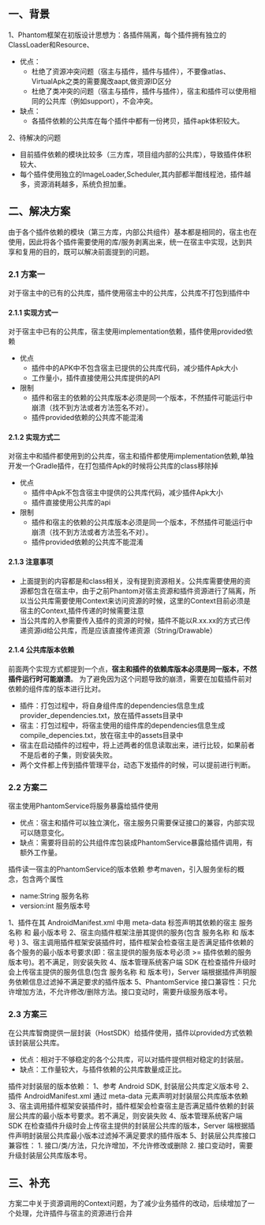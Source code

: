 ## 一、背景
1、Phantom框架在初版设计思想为：各插件隔离，每个插件拥有独立的ClassLoader和Resource、
- 优点：
    - 杜绝了资源冲突问题（宿主与插件，插件与插件），不要像atlas、VirtualApk之类的需要魔改aapt,做资源ID区分
    - 杜绝了类冲突的问题（宿主与插件，插件与插件），宿主和插件可以使用相同的公共库（例如support），不会冲突。
- 缺点：
    - 各插件依赖的公共库在每个插件中都有一份拷贝，插件apk体积较大。

2、待解决的问题
- 目前插件依赖的模块比较多（三方库，项目组内部的公共库），导致插件体积较大、
- 每个插件使用独立的ImageLoader,Scheduler,其内部都半酣线程池，插件越多，资源消耗越多，系统负担加重。

## 二、解决方案
由于各个插件依赖的模块（第三方库，内部公共组件）基本都是相同的，宿主也在使用，因此将各个插件需要使用的库/服务剥离出来，统一在宿主中实现，达到共享和复用的目的，既可以解决前面提到的问题。

### 2.1 方案一
对于宿主中的已有的公共库，插件使用宿主中的公共库，公共库不打包到插件中

#### 2.1.1 实现方式一
对于宿主中已有的公共库，宿主使用implementation依赖，插件使用provided依赖
- 优点
    - 插件中的APK中不包含宿主已提供的公共库代码，减少插件Apk大小
    - 工作量小，插件直接使用公共库提供的API
- 限制
    - 插件和宿主的依赖的公共库版本必须是同一个版本，不然插件可能运行中崩溃（找不到方法或者方法签名不对）。
    - 插件provided依赖的公共库不能混淆

#### 2.1.2 实现方式二
对宿主中和插件都使用到的公共库，宿主和插件都使用implementation依赖,单独开发一个Gradle插件，在打包插件Apk的时候将公共库的class移除掉
- 优点
    - 插件中Apk不包含宿主中提供的公共库代码，减少插件Apk大小
    - 插件直接使用公共库的api
- 限制
    - 插件和宿主的依赖的公共库版本必须是同一个版本，不然插件可能运行中崩溃（找不到方法或者方法签名不对）。
    - 插件provided依赖的公共库不能混淆

#### 2.1.3 注意事项
- 上面提到的内容都是和class相关，没有提到资源相关。公共库需要使用的资源都包含在宿主中，由于之前Phantom对宿主资源和插件资源进行了隔离，所以当公共库需要使用Context来访问资源的时候，这里的Context目前必须是宿主的Context,插件传递的时候需要注意
- 当公共库的入参需要传入插件的资源的时候，插件不能以R.xx.xx的方式已传递资源id给公共库，而是应该直接传递资源（String/Drawable）

#### 2.1.4 公共库版本依赖
前面两个实现方式都提到一个点，**宿主和插件的依赖库版本必须是同一版本，不然插件运行时可能崩溃**。
为了避免因为这个问题导致的崩溃，需要在加载插件前对依赖的组件库的版本进行比对。
- 插件：打包过程中，将自身组件库的dependencies信息生成provider_dependencies.txt，放在插件assets目录中
- 宿主：打包过程中，将宿主使用的组件库的dependencies信息生成compile_depencies.txt，放在宿主中的assets目录中
- 宿主在启动插件的过程中，将上述两者的信息读取出来，进行比较，如果前者不是后者的子集，则安装失败。
- 两个文件都上传到插件管理平台，动态下发插件的时候，可以提前进行判断。

### 2.2 方案二
宿主使用PhantomService将服务暴露给插件使用
- 优点：宿主和插件可以独立演化，宿主服务只需要保证接口的兼容，内部实现可以随意变化。
- 缺点：需要将目前的公共组件库包装成PhantomService暴露给插件调用，有额外工作量。


插件读一宿主的PhantomService的版本依赖
参考maven，引入服务坐标的概念，包含两个属性
- name:String 服务名称
- version:int 服务版本号

1、插件在其 AndroidManifest.xml 中用 meta-data 标签声明其依赖的宿主 服务名称 和 最小版本号
2、宿主向插件框架注册其提供的服务(包含 服务名称 和 版本号 )
3、宿主调用插件框架安装插件时，插件框架会检查宿主是否满足插件依赖的各个服务的最小版本号要求(即：宿主提供的服务版本号必须 >= 插件依赖的服务版本号)。若不满足，则安装失败
4、版本管理系统客户端 SDK 在检查插件升级时会上传宿主提供的服务信息(包含 服务名称 和 版本号)，Server 端根据插件声明服务依赖信息过滤掉不满足要求的插件版本
5、PhantomService 接口兼容性：只允许增加方法，不允许修改/删除方法。接口变动时，需要升级服务版本号。


### 2.3 方案三
在公共库智商提供一层封装（HostSDK）给插件使用，插件以provided方式依赖该封装层公共库。
- 优点：相对于不够稳定的各个公共库，可以对插件提供相对稳定的封装层。
- 缺点：工作量较大，与插件依赖的公共库数量成正比。

插件对封装层的版本依赖：
1、参考 Android SDK, 封装层公共库定义版本号
2、插件 AndroidManifest.xml 通过 meta-data 元素声明对封装层公共库版本依赖
3、宿主调用插件框架安装插件时，插件框架会检查宿主是否满足插件依赖的封装层公共库的最小版本号要求。若不满足，则安装失败
4、版本管理系统客户端 SDK 在检查插件升级时会上传宿主提供的封装层公共库的版本，Server 端根据插件声明封装层公共库最小版本过滤掉不满足要求的插件版本
5、封装层公共库接口兼容性： 1. 接口/类/方法，只允许增加，不允许修改或删除 2. 接口变动时，需要升级封装层公共库版本号。


## 三、补充
方案二中关于资源调用的Context问题，为了减少业务插件的改动，后续增加了一个处理，允许插件与宿主的资源进行合并
